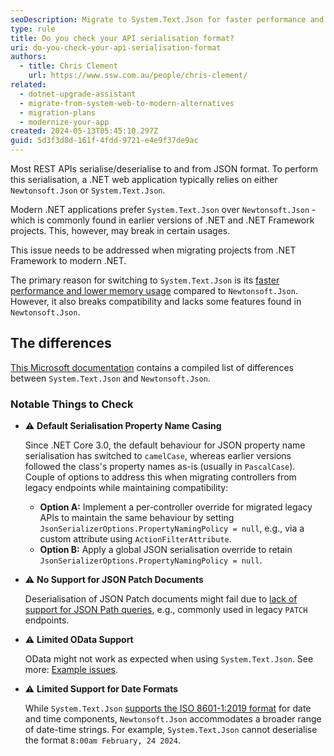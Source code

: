 ```yaml
---
seoDescription: Migrate to System.Text.Json for faster performance and lower memory usage, but check compatibility with Newtonsoft.Json features and default serialisation property name casing.
type: rule
title: Do you check your API serialisation format?
uri: do-you-check-your-api-serialisation-format
authors:
  - title: Chris Clement
    url: https://www.ssw.com.au/people/chris-clement/
related:
  - dotnet-upgrade-assistant
  - migrate-from-system-web-to-modern-alternatives
  - migration-plans
  - modernize-your-app
created: 2024-05-13T05:45:10.297Z
guid: 5d3f3d8d-161f-4fdd-9721-e4e9f37de9ac
---
```


Most REST APIs serialise/deserialise to and from JSON format. To perform this serialisation, a .NET web application typically relies on either `Newtonsoft.Json` or `System.Text.Json`.

Modern .NET applications prefer `System.Text.Json` over `Newtonsoft.Json` - which is commonly found in earlier versions of .NET and .NET Framework projects.
This, however, may break in certain usages.

This issue needs to be addressed when migrating projects from .NET Framework to modern .NET.

<!--endintro-->

The primary reason for switching to `System.Text.Json` is its [faster performance and lower memory usage](https://devblogs.microsoft.com/dotnet/the-convenience-of-system-text-json/) compared to `Newtonsoft.Json`. However, it also breaks compatibility and lacks some features found in `Newtonsoft.Json`.

## The differences

[This Microsoft documentation](https://learn.microsoft.com/en-us/dotnet/standard/serialization/system-text-json/migrate-from-newtonsoft?pivots=dotnet-9-0#table-of-differences) contains a compiled list of differences between `System.Text.Json` and `Newtonsoft.Json`.

### Notable Things to Check

- ⚠️ **Default Serialisation Property Name Casing**

  Since .NET Core 3.0, the default behaviour for JSON property name serialisation has switched to `camelCase`, whereas earlier versions followed the class's property names as-is (usually in `PascalCase`).
  Couple of options to address this when migrating controllers from legacy endpoints while maintaining compatibility:

  - **Option A:** Implement a per-controller override for migrated legacy APIs to maintain the same behaviour by setting `JsonSerializerOptions.PropertyNamingPolicy = null`, e.g., via a custom attribute using `ActionFilterAttribute`.
  - **Option B:** Apply a global JSON serialisation override to retain `JsonSerializerOptions.PropertyNamingPolicy = null`.

- ⚠️ **No Support for JSON Patch Documents**

  Deserialisation of JSON Patch documents might fail due to [lack of support for JSON Path queries](https://learn.microsoft.com/en-us/dotnet/standard/serialization/system-text-json/migrate-from-newtonsoft?pivots=dotnet-9-0#json-path-queries-not-supported), e.g., commonly used in legacy `PATCH` endpoints.

- ⚠️ **Limited OData Support**

  OData might not work as expected when using `System.Text.Json`. See more: [Example issues](https://github.com/OData/AspNetCoreOData/issues/424).

- ⚠️ **Limited Support for Date Formats**

  While `System.Text.Json` [supports the ISO 8601-1:2019 format](https://learn.microsoft.com/en-us/dotnet/standard/datetime/system-text-json-support#the-extended-iso-8601-12019-profile-in-systemtextjson) for date and time components, `Newtonsoft.Json` accommodates a broader range of date-time strings. For example, `System.Text.Json` cannot deserialise the format `8:00am February, 24 2024`.
